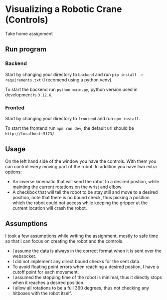 # Visualizing a Robotic Crane (Controls)

Take home assignment

## Run program

### Backend

Start by changing your directory to `backend` and run `pip install -r requirements.txt` (I recomend using a python venv).

To start the backend run `python main.py`, python version used in development is `3.12.6`.

### Fronted

Start by changing your directory to `frontend` and run `npm install`.

To start the frontend run `npm run dev`, the default url should be `http://localhost:5173/`.

## Usage

On the left hand side of the window you have the controls.
With them you can control every moving part of the robot.
In addition you have two extra options:

* An inverse kinematic that will send the robot to a desired postion, while mainting the current rotations on the wrist and elbow.
* A checkbox that will tell the robot to be stay still and move to a desired position, note that there is no bound check, thus picking a position which the robot could not access while keeping the gripper at the current location will crash the robot.

## Assumptions

I took a few assumptions while writing the assignment, mostly to safe time so that I can focus on creating the robot and the controls.

* I assume the data is always in the correct format when it is sent over the websocket.
* I did not implement any direct bound checks for the sent data.
* To avoid floating point errors when reaching a desired postion, I have a cutoff point for each movement.
* I assumed the stopping time of the robot is minimal, thus it directly stops when it reaches a desired position.
* I allow all rotations to be a full 360 degrees, thus not checking any hitboxes with the robot itself.